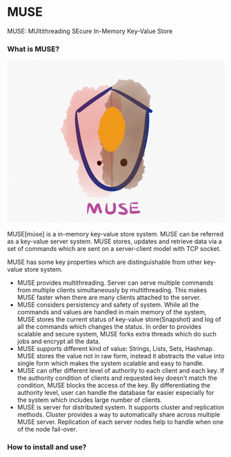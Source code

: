 # MUSE
MUSE: MUltithreading SEcure In-Memory Key-Value Store

### What is MUSE?

![logo](readme_src/LOGO_MUSE.png "MUSE")

MUSE[múse] is a in-memory key-value store system. MUSE can be referred as a key-value server system. MUSE stores, updates and retrieve data via a set of commands which are sent on a server-client model with TCP socket. 

MUSE has some key properties which are distinguishable from other key-value store system.

* MUSE provides multithreading. Server can serve multiple commands from multiple clients simultaneously by multithreading. This makes MUSE faster when there are many clients attached to the server.
* MUSE considers persistency and safety of system. While all the commands and values are handled in main memory of the system, MUSE stores the current status of key-value store(Snapshot) and log of all the commands which changes the status. In order to provides scalable and secure system, MUSE forks extra threads which do such jobs and encrypt all the data.
* MUSE supports different kind of value: Strings, Lists, Sets, Hashmap. MUSE stores the value not in raw form, instead it abstracts the value into single form which makes the system scalable and easy to handle.
* MUSE can offer different level of authority to each client and each key. If the authority condition of clients and requested key doesn't match the condition, MUSE blocks the access of the key. By differentiating the authority level, user can handle the database far easier especially for the system which includes large number of clients.
* MUSE is server for distributed system. It supports cluster and replication methods. Cluster provides a way to automatically share across multiple MUSE server. Replication of each server nodes help to handle when one of the node fail-over.

### How to install and use?





